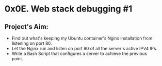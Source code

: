 # 0x0E. Web stack debugging #1

## Project's Aim:
- Find out what's keeping my Ubuntu container's Nginx installation from listening on port 80.
- Let the Nginx run and listen on port 80 of all the server's active IPV4 IPs.
- Write a Bash Script that configures a server to achieve the previous point.
